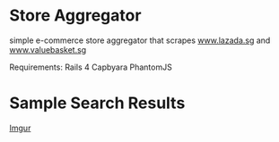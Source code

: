 Store Aggregator
================

simple e-commerce store aggregator that scrapes www.lazada.sg and www.valuebasket.sg

Requirements:
Rails 4
Capbyara
PhantomJS

Sample Search Results
=============================
[Imgur](http://i.imgur.com/unvGgp6.png)
